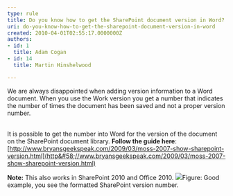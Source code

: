 ```yaml
---
type: rule
title: Do you know how to get the SharePoint document version in Word?
uri: do-you-know-how-to-get-the-sharepoint-document-version-in-word
created: 2010-04-01T02:55:17.0000000Z
authors:
- id: 1
  title: Adam Cogan
- id: 14
  title: Martin Hinshelwood

---
```


 We are always disappointed when adding version information to a Word document. When you use the Work version you get a number that indicates the number of times the document has been saved and not a proper version number.<br>

<br>It is possible to get the number into Word for the version of the document on the SharePoint document library.
**Follow the guide here**: [http://www.bryansgeekspeak.com/2009/03/moss-2007-show-sharepoint-version.html](http&#58;//www.bryansgeekspeak.com/2009/03/moss-2007-show-sharepoint-version.html)


**Note:** This also works in SharePoint 2010 and Office 2010. ![](/SoftwareDevelopment/RulesToBetterSharePoint/PublishingImages/VersionInWord.jpg)Figure: Good example, you see the formatted SharePoint version number.


